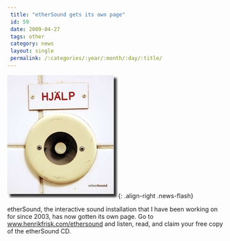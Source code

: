```yaml
---
 title: "etherSound gets its own page"
 id: 59
 date: 2009-04-27
 tags: other
 category: news
 layout: single
 permalink: /:categories/:year/:month/:day/:title/
---
```

![image-right](/assets/images/ethers-cover-shadow-200.jpg){: .align-right .news-flash}

etherSound, the interactive sound installation that I have been working on for since 2003, has now gotten its own page. Go to <a href="http://www.henrikfrisk.com/ethersound/index.jsp">www.henrikfrisk.com/ethersound</a> and listen, read, and claim your free copy of the etherSound CD.


